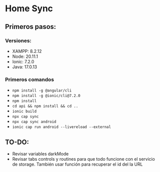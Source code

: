 # Home Sync
## Primeros pasos:
### Versiones:
* XAMPP: 8.2.12
* Node: 20.11.1
* Ionic: 7.2.0
* Java: 17.0.13

### Primeros comandos
* `npm install -g @angular/cli`
* `npm install -g @ionic/cli@7.2.0`
* `npm install`
* `cd api && npm install && cd ..`
* `ionic build`
* `npx cap sync`
* `npx cap sync android`
* `ionic cap run android --livereload --external`

## TO-DO:
* Revisar variables darkMode
* Revisar tabs controls y routines para que todo funcione con el servicio de storage. También usar función para recuperar el id del la URL